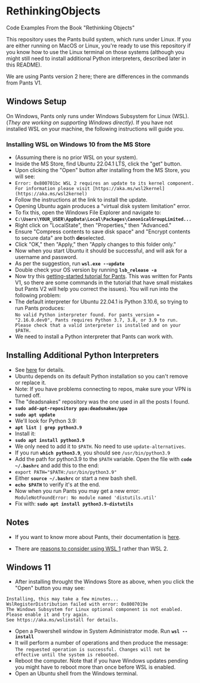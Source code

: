 # RethinkingObjects
Code Examples From the Book "Rethinking Objects"

This repository uses the Pants build system, which runs under Linux. If you are
either running on MacOS or Linux, you're ready to use this repository if you
know how to use the Linux terminal on those systems (although you might still
need to install additional Python interpreters, described later in this README).

We are using Pants version 2 here; there are differences in the commands from Pants V1.

## Windows Setup

On Windows, Pants only runs under Windows Subsystem for Linux (WSL). (_They are working on supporting Windows directly)._ If you have not installed WSL on your
machine, the following instructions will guide you.

### Installing WSL on Windows 10 from the MS Store

- (Assuming there is no prior WSL on your system).
- Inside the MS Store, find Ubuntu 22.04.1 LTS, click the "get" button.
- Upon clicking the "Open" button after installing from the MS Store, you will
  see:
- `Error: 0x800701bc WSL 2 requires an update to its kernel component. For
  information please visit
  [https://aka.ms/wsl2kernel](https://aka.ms/wsl2kernel)`
- Follow the instructions at the link to install the update.
- Opening Ubuntu again produces a "virtual disk system limitation" error.
- To fix this, open the Windows File Explorer and navigate to:
- **`C:\Users\YOUR_USER\AppData\Local\Packages\CanonicalGroupLimited...`**
- Right click on "LocalState", then "Properties," then "Advanced."
- Ensure "Compress contents to save disk space" and "Encrypt contents to secure data" are both **de**selected.
- Click "OK," then "Apply," then "Apply changes to this folder only."
- Now when you start Ubuntu it should be successful, and will ask for a username and password.
- As per the suggestion, run **`wsl.exe --update`**
- Double check your OS version by running **`lsb_release -a`**
- Now try this [getting-started tutorial for
  Pants](https://semaphoreci.com/blog/building-python-projects-with-pants). This
  was written for Pants V1, so there are some commands in the tutorial that have
  small mistakes but Pants V2 will help you correct the issues).  You will run
  into the following problem:
- The default interpreter for Ubuntu 22.04.1 is Python 3.10.6, so trying to run
  Pants produces: \
`No valid Python interpreter found. For pants_version = "2.16.0.dev0", Pants requires Python 3.7, 3.8, or 3.9 to run. Please check that a valid interpreter is installed and on your $PATH.`
- We need to install a Python interpreter that Pants can work with.

## Installing Additional Python Interpreters

- See [here](https://hackersandslackers.com/multiple-python-versions-ubuntu-20-04/) for details.
- Ubuntu depends on its default Python installation so you can't remove or
  replace it.
- Note: If you have problems connecting to repos, make sure your VPN is turned
  off.
- The "deadsnakes" repository was the one used in all the posts I found.
- **`sudo add-apt-repository ppa:deadsnakes/ppa`**
- **`sudo apt update`**
- We'll look for Python 3.9:
- **`apt list | grep python3.9`**
- Install it:
- **`sudo apt install python3.9`**
- We only need to add it to `$PATH`. No need to use `update-alternatives`.
- If you run **`which python3.9`**, you should see `/usr/bin/python3.9`
- Add the path for python3.9 to the `$PATH` variable. Open the file with
  **`code ~/.bashrc`** and add this to the end:
- `export PATH="$PATH:/usr/bin/python3.9"`
- Either **`source ~/.bashrc`** or start a new bash shell.
- **`echo $PATH`** to verify it's at the end.
- Now when you run Pants you may get a new error: \
`ModuleNotFoundError: No module named 'distutils.util'`
- Fix with: **`sudo apt install python3.9-distutils`**

## Notes

- If you want to know more about Pants, their documentation is [here](https://www.pantsbuild.org/docs).

- There are [reasons to consider using WSL 1](https://learn.microsoft.com/en-us/windows/wsl/compare-versions#exceptions-for-using-wsl-1-rather-than-wsl-2) rather than WSL 2.

## Windows 11
- After installing throught the Windows Store as above, when you click the "Open" button you may see:
```
Installing, this may take a few minutes...
WslRegisterDistribution failed with error: 0x8007019e
The Windows Subsystem for Linux optional component is not enabled. Please enable it and try again.
See https://aka.ms/wslinstall for details.
```
- Open a Powershell window in System Administrator mode. Run **`wsl --install`**
- It will perform a number of operations and then produce the message: `The requested operation is successful. Changes will not be effective until the system is rebooted.`
- Reboot the computer. Note that if you have Windows updates pending you might have to reboot more than once before WSL is enabled.
- Open an Ubuntu shell from the Windows terminal.
